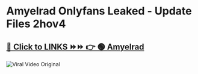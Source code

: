 
 # Amyelrad Onlyfans Leaked - Update Files 2hov4

## <h2><a href="https://clipsfans.com/Amyelrad&ref=git">🔗 Click to LINKS ⏩⏩ 👉 🟢 Amyelrad </a></h2>

<a href="https://clipsfans.com/Amyelrad&ref=git" rel="nofollow" data-target="animated-image.originalLink"><img src="https://i.ibb.co.com/xMMVF88/686577567.gif" alt="Viral Video Original" style="max-width: 100%; display: inline-block;" data-target="animated-image.originalImage"></a>

